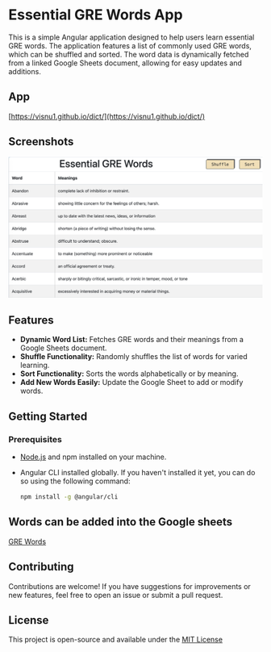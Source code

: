 # Essential GRE Words App

This is a simple Angular application designed to help users learn essential GRE words. The application features a list of commonly used GRE words, which can be shuffled and sorted. The word data is dynamically fetched from a linked Google Sheets document, allowing for easy updates and additions.

## App

[https://visnu1.github.io/dict/](https://visnu1.github.io/dict/)

## Screenshots

![](src/assets/screenshots/dashboard.png)

## Features

- **Dynamic Word List:** Fetches GRE words and their meanings from a Google Sheets document.
- **Shuffle Functionality:** Randomly shuffles the list of words for varied learning.
- **Sort Functionality:** Sorts the words alphabetically or by meaning.
- **Add New Words Easily:** Update the Google Sheet to add or modify words.

## Getting Started

### Prerequisites

- [Node.js](https://nodejs.org/) and npm installed on your machine.
- Angular CLI installed globally. If you haven't installed it yet, you can do so using the following command:

  ```bash
  npm install -g @angular/cli

## Words can be added into the Google sheets

[GRE Words](https://docs.google.com/spreadsheets/d/1WuK2DahQLvqeH_98n1sA-cDyX05MjPCyJhsfbZJVLRI/edit?usp=sharing)

## Contributing

Contributions are welcome! If you have suggestions for improvements or new features, feel free to open an issue or submit a pull request.

## License

This project is open-source and available under the [MIT License](./LICENSE)